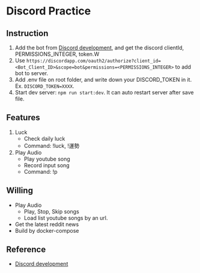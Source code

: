 # Discord Practice
## Instruction
1. Add the bot from [Discord development](https://discord.com/developers/), and get the discord clientId, PERMISSIONS_INTEGER, token.W
2. Use `https://discordapp.com/oauth2/authorize?client_id=<Bot_Client_ID>&scope=bot&permissions=<PERMISSIONS_INTEGER>` to add bot to server.
3. Add .env file on root folder, and write down your DISCORD_TOKEN in it. Ex. `DISCORD_TOKEN=XXXX`.
4. Start dev server: `npm run start:dev`. It can auto restart server after save file.

## Features
1. Luck
    * Check daily luck
    * Command: !luck, !運勢
2. Play Audio
    * Play youtube song
    * Record input song
    * Command: !p

## Willing
* Play Audio
    * Play, Stop, Skip songs
    * Load list youtube songs by an url.
* Get the latest reddit news
* Build by docker-compose

## Reference
* [Discord development](https://discord.com/developers/)